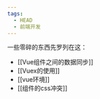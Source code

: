 ```yaml
---
tags:
  - HEAD
  - 前端开发
---
```

一些零碎的东西先罗列在这：
- [[Vue组件之间的数据同步]]
- [[Vuex的使用]]
- [[vue环境]]
- [[组件的css冲突]]